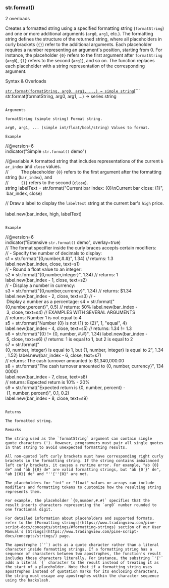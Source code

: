 ### str.format()

2 overloads

Creates a formatted string using a specified formatting string (`formatString`) and one or more additional arguments (`arg0`, `arg1`, etc.). The formatting string defines the structure of the returned string, where all placeholders in curly brackets (`{}`) refer to the additional arguments. Each placeholder requires a number representing an argument's position, starting from 0. For instance, the placeholder `{0}` refers to the first argument after `formatString` (`arg0`), `{1}` refers to the second (`arg1`), and so on. The function replaces each placeholder with a string representation of the corresponding argument.

Syntax & Overloads

[```
str.format(formatString, arg0, arg1, ...) → simple string
```](#fun_str.format-0)[```
str.format(formatString, arg0, arg1, ...) → series string
```](#fun_str.format-1)

Arguments

formatString (simple string) Format string.

arg0, arg1, ... (simple int/float/bool/string) Values to format.

Example

```
//@version=6  
indicator("Simple `str.format()` demo")  
  
//@variable A formatted string that includes representations of the current `bar_index` and `close` values.  
//          The placeholder `{0}` refers to the first argument after the formatting string (`bar_index`), and   
//          `{1}` refers to the second (`close`).  
string labelText = str.format("Current bar index: {0}\nCurrent bar close: {1}", bar_index, close)  
  
// Draw a label to display the `labelText` string at the current bar's `high` price.   
label.new(bar_index, high, labelText)
```

Example

```
//@version=6  
indicator("Extensive `str.format()` demo", overlay=true)  
// The format specifier inside the curly braces accepts certain modifiers:  
// - Specify the number of decimals to display:  
s1 = str.format("{0,number,#.#}", 1.34) // returns: 1.3  
label.new(bar_index, close, text=s1)  
// - Round a float value to an integer:  
s2 = str.format("{0,number,integer}", 1.34) // returns: 1  
label.new(bar_index - 1, close, text=s2)  
// - Display a number in currency:  
s3 = str.format("{0,number,currency}", 1.34) // returns: $1.34  
label.new(bar_index - 2, close, text=s3)  
// - Display a number as a percentage:  
s4 = str.format("{0,number,percent}", 0.5) // returns: 50%  
label.new(bar_index - 3, close, text=s4)  
// EXAMPLES WITH SEVERAL ARGUMENTS  
// returns: Number 1 is not equal to 4  
s5 = str.format("Number {0} is not {1} to {2}", 1, "equal", 4)  
label.new(bar_index - 4, close, text=s5)  
// returns: 1.34 != 1.3  
s6 = str.format("{0} != {0, number, #.#}", 1.34)  
label.new(bar_index - 5, close, text=s6)  
// returns: 1 is equal to 1, but 2 is equal to 2  
s7 = str.format("{0, number, integer} is equal to 1, but {1, number, integer} is equal to 2", 1.34, 1.52)  
label.new(bar_index - 6, close, text=s7)  
// returns: The cash turnover amounted to $1,340,000.00  
s8 = str.format("The cash turnover amounted to {0, number, currency}", 1340000)  
label.new(bar_index - 7, close, text=s8)  
// returns: Expected return is 10% - 20%  
s9 = str.format("Expected return is {0, number, percent} - {1, number, percent}", 0.1, 0.2)  
label.new(bar_index - 8, close, text=s9)
```

Returns

The formatted string.

Remarks

The string used as the `formatString` argument can contain single quote characters ('). However, programmers must pair all single quotes in that string to avoid unexpected formatting results.

All non-quoted left curly brackets must have corresponding right curly brackets in the formatting string. If the string contains imbalanced left curly brackets, it causes a runtime error. For example, "ab {0} de" and "ab }{0} de" are valid formatting strings, but "ab {0'}' de", "ab }{0}{ de" and "''{''{0}" are not.

The placeholders for "int" or "float" values or arrays can include modifiers and formatting tokens to customize how the resulting string represents them.

For example, the placeholder `{0,number,#.#)` specifies that the result inserts characters representing the `arg0` number rounded to one fractional digit.

For detailed information about placeholders and supported formats, refer to the [Formatting strings](https://www.tradingview.com/pine-script-docs/concepts/strings/#formatting-strings) section of our User Manual's [Strings](https://www.tradingview.com/pine-script-docs/concepts/strings/) page.

The apostrophe (`'`) acts as a quote character rather than a literal character inside formatting strings. If a formatting string has a sequence of characters between two apostrophes, the function's result includes those characters literally. For instance, the substring `'{'` adds a literal `{` character to the result instead of treating it as the start of a placeholder. Note that if a formatting string uses apostrophes instead of quotation marks for its enclosing characters, the string must escape any apostrophes within the character sequence using the backslash.
